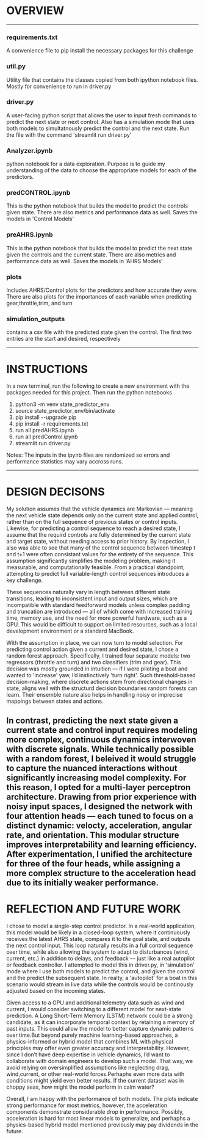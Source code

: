 # OVERVIEW 

---

### requirements.txt
A convenience file to pip install the necessary packages for this challenge

### util.py
Utility file that contains the classes copied from both ipython notebook files. Mostly for convenience to run in driver.py

### driver.py
A user-facing python script that allows the user to input fresh commands to predict the next state or next control. Also has a simulation mode that uses both models to simultatnously predict the control and the next state. Run the file with the command 'streamlit run driver.py'

### Analyzer.ipynb
python notebook for a data exploration. Purpose is to guide my understanding of the data to choose the appropriate models for each of the predictors.

### predCONTROL.ipynb
This is the python notebook that builds the model to predict the controls given state. There are also metrics and performance data as well. Saves the models in 'Control Models'

### preAHRS.ipynb
This is the python notebook that builds the model to predict the next state given the controls and the current state. There are also metrics and performance data as well. Saves the models in 'AHRS Models'

### plots
Includes AHRS/Control plots for the predictors and how accurate they were. There are also plots for the importances of each variable when predicting gear,throttle,trim, and turn

### simulation_outputs
contains a csv file with the predicted state given the control. The first two entries are the start and desired, respectively


---

# INSTRUCTIONS

In a new terminal, run the following to create a new environment with the packages needed for this project. Then run the python notebooks

1. python3 -m venv state_predictor_env
2. source state_predictor_env/bin/activate
3. pip install --upgrade pip
4. pip install -r requirements.txt
5. run all predAHRS.ipynb
6. run all predControl.ipynb
6. streamlit run driver.py 

Notes: The inputs in the ipynb files are randomized so errors and performance statistics may vary accross runs.

---

# DESIGN DECISONS

My solution assumes that the vehicle dynamics are Markovian — meaning the next vehicle state depends only on the current state and applied control, rather than on the full sequence of previous states or control inputs. Likewise, for predicting a control sequence to reach a desired state, I assume that the requird controls are fully determined by the current state and target state, without needing access to prior history. By inspection, I also was able to see that many of the control sequence between timestep t and t+1 were often consistant values for the entirety of the sequence.  This assumption significantly simplifies the modeling problem, making it measurable, and computationally feasible. From a practical standpoint, attempting to predict full variable-length control sequences introduces a key challenge.

These sequences naturally vary in length between different state transitions, leading to inconsistent input and output sizes, which are incompatible with standard feedforward models unless complex padding and truncation are introduced — all of which come with increased training time, memory use, and the need for more powerful hardware, such as a GPU. This would be difficult to support on limited resources, such as a local development environment or a standard MacBook. 

With the assumption in place, we can now turn to model selection. For predicting control action given a current and desired state, I chose a random forest approach. Specifically, I trained four separate models: two regressors (throttle and turn) and two classifiers (trim and gear). This  decision was mostly grounded in intuition — if I were piloting a boat and wanted to 'increase' yaw, I’d instinctively 'turn right'. Such threshold-based decision-making, where discrete actions stem from directional changes in state, aligns well with the structurd decision boundaries random forests can learn. Their ensemble nature also helps in handling noisy or imprecise mappings between states and actions.

In contrast, predicting the next state given a current state and control input requires modeling more complex, continuous dynamics interwoven with discrete signals. While technically possible with a random forest, I beleived it would struggle to capture the nuanced interactions without significantly increasing model complexity. For this reason, I opted for a multi-layer perceptron architecture. Drawing from prior experience with noisy input spaces, I designed the network with four attention heads — each tuned to focus on a distinct dynamic: velocty, acceleration, angular rate, and orientation. This modular structure improves interpretability and learning efficiency. After experimentation, I unified the architecture for three of the four heads, while assigning a more complex structure to the acceleration head due to its initially weaker performance.
---

# REFLECTION AND FUTURE WORK

I chose to model a single-step control predictor. In a real-world application, this model would be likely in a closed-loop system, where it continuously receives the latest AHRS state, compares it to the goal state, and outputs the next control input. This loop naturally results in a full control sequence over time, while also allowing the system to adapt to disturbances (wind, current, etc.) in addition to delays, and feedback — just like a real autopilot or feedback controller. I attempted to model this in driver.py, in 'simulation' mode where I use both models to predict the control, and given the control and the predict the subsequent state. In realty, a 'autopilot' for a boat in this scenario would stream in live data while the controls would be continously adjusted based on the incoming states.

Given access to a GPU and additional telemetry data such as wind and current, I would consider switching to a different model for next-state prediction. A Long Short-Term Memory (LSTM) network could be a strong candidate, as it can incorporate temporal context by retaining a memory of past inputs. This could allow the model to better capture dynamic patterns over time.But beyond purely machine learning–based approaches, a physics-informed or hybrid model that combines ML with physical principles may offer even greater accuracy and interpretability. However, since I don’t have deep expertise in vehicle dynamics, I’d want to collaborate with domain engineers to develop such a model. That way, we avoid relying on oversimplified assumptions like neglecting drag, wind,current, or other real-world forces.Perhaphs even more data with conditions might yield even better results. If the current dataset was in choppy seas, how might the model perform in calm water? 

Overall, I am happy with the performance of both models. The plots indicate strong performance for most metrics, however, the acceleration components demonstrate considerable drop in performance. Possibly, acceleration is hard for most linear models to generalize, and perhaphs a physics-based hybrid model mentioned previously may pay dividends in the future. 